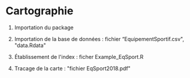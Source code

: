 # Cartographie
1. Importation du package

2. Importation de la base de données : fichier “EquipementSportif.csv", "data.Rdata"

3. Établissement de l'index : ficher Example_EqSport.R

4. Tracage de la carte : "fichier EqSport2018.pdf"
